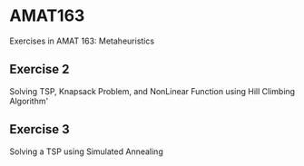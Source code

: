 # AMAT163
Exercises in AMAT 163: Metaheuristics

## Exercise 2
Solving TSP, Knapsack Problem, and NonLinear Function using Hill Climbing Algorithm'

## Exercise 3
Solving a TSP using Simulated Annealing
